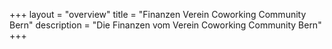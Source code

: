 +++
layout = "overview"
title = "Finanzen Verein Coworking Community Bern"
description = "Die Finanzen vom Verein Coworking Community Bern"
+++
